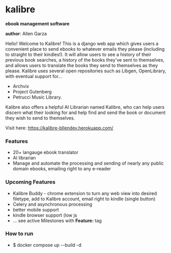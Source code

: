 # kalibre
**ebook management software**

**author**: Allen Garza

Hello! Welcome to Kalibre! This is a django web app which gives users a convenient place to send ebooks to whatever emails they please (including to straight to their kindles!). It will allow users to see a history of their previous book searches, a history of the books they've sent to themselves, and allows users to translate the books they send to themselves as they please. Kalibre uses several open repositories such as Libgen, OpenLibrary, with eventual support for...
 - Archvix
 - Project Gutenberg
 - Petrucci Music Library.

Kalibre also offers a helpful AI Librarian named Kalibre, who can help users discern what their looking for and help find and send the book or document they wish to send to themselves.


Visit here: https://kalibre-bllendev.herokuapp.com/

### Features
- 20+ langauge ebook translator
- AI librarian
- Manage and automate the processing and sending of nearly any public domain ebooks, emailing right to any e-reader

### Upcoming Features
- Kalibre Buddy - chrome extension to turn any web view into desired filetype, add to Kalibre account, email right to kindle (single button)
- Celery and asynchronous processing
- better mobile support
- kindle browser support (low js
- ... see active Milestones with **Feature:** tag

### How to run
- $ docker compose up --build -d

